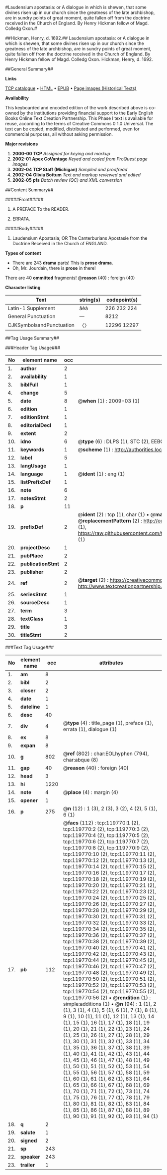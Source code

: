 #Laudensium apostasia: or A dialogue in which is shewen, that some divines risen up in our church since the greatness of the late archbishop, are in sundry points of great moment, quite fallen off from the doctrine received in the Church of England. By Henry Hickman fellow of Magd. Colledg Oxon.#

##Hickman, Henry, d. 1692.##
Laudensium apostasia: or A dialogue in which is shewen, that some divines risen up in our church since the greatness of the late archbishop, are in sundry points of great moment, quite fallen off from the doctrine received in the Church of England. By Henry Hickman fellow of Magd. Colledg Oxon.
Hickman, Henry, d. 1692.

##General Summary##

**Links**

[TCP catalogue](http://www.ota.ox.ac.uk/tcp/)  • 
[HTML](http://tei.it.ox.ac.uk/tcp/Texts-HTML/free/A67/A67875.html)  • 
[EPUB](http://tei.it.ox.ac.uk/tcp/Texts-EPUB/free/A67/A67875.epub) • 
[Page images (Historical Texts)](https://data.historicaltexts.jisc.ac.uk/view?pubId=eebo-99867458e&pageId=eebo-99867458e-119770-1)

**Availability**

This keyboarded and encoded edition of the
	       work described above is co-owned by the institutions
	       providing financial support to the Early English Books
	       Online Text Creation Partnership. This Phase I text is
	       available for reuse, according to the terms of Creative
	       Commons 0 1.0 Universal. The text can be copied,
	       modified, distributed and performed, even for
	       commercial purposes, all without asking permission.

**Major revisions**

1. __2000-00__ __TCP__ *Assigned for keying and markup*
1. __2002-01__ __Apex CoVantage__ *Keyed and coded from ProQuest page images*
1. __2002-04__ __TCP Staff (Michigan)__ *Sampled and proofread*
1. __2002-04__ __Olivia Bottum__ *Text and markup reviewed and edited*
1. __2002-05__ __pfs__ *Batch review (QC) and XML conversion*

##Content Summary##

#####Front#####

1. A PREFACE To the READER.

1. ERRATA.

#####Body#####

1. Laudensium Apostasia; OR The Canterburians Apostasie from the Doctrine Received in the Church of ENGLAND.

**Types of content**

  * There are 243 **drama** parts! This is **prose drama**.
  * Oh, Mr. Jourdain, there is **prose** in there!

There are 40 **ommitted** fragments! 
 @__reason__ (40) : foreign (40)

**Character listing**


|Text|string(s)|codepoint(s)|
|---|---|---|
|Latin-1 Supplement|âèà|226 232 224|
|General Punctuation|—|8212|
|CJKSymbolsandPunctuation|〈〉|12296 12297|

##Tag Usage Summary##

###Header Tag Usage###

|No|element name|occ|attributes|
|---|---|---|---|
|1.|__author__|2||
|2.|__availability__|1||
|3.|__biblFull__|1||
|4.|__change__|5||
|5.|__date__|8| @__when__ (1) : 2009-03 (1)|
|6.|__edition__|1||
|7.|__editionStmt__|1||
|8.|__editorialDecl__|1||
|9.|__extent__|2||
|10.|__idno__|6| @__type__ (6) : DLPS (1), STC (2), EEBO-CITATION (1), PROQUEST (1), VID (1)|
|11.|__keywords__|1| @__scheme__ (1) : http://authorities.loc.gov/ (1)|
|12.|__label__|5||
|13.|__langUsage__|1||
|14.|__language__|1| @__ident__ (1) : eng (1)|
|15.|__listPrefixDef__|1||
|16.|__note__|6||
|17.|__notesStmt__|2||
|18.|__p__|11||
|19.|__prefixDef__|2| @__ident__ (2) : tcp (1), char (1)  •  @__matchPattern__ (2) : ([0-9\-]+):([0-9IVX]+) (1), (.+) (1)  •  @__replacementPattern__ (2) : http://eebo.chadwyck.com/downloadtiff?vid=$1&page=$2 (1), https://raw.githubusercontent.com/textcreationpartnership/Texts/master/tcpchars.xml#$1 (1)|
|20.|__projectDesc__|1||
|21.|__pubPlace__|2||
|22.|__publicationStmt__|2||
|23.|__publisher__|2||
|24.|__ref__|2| @__target__ (2) : https://creativecommons.org/publicdomain/zero/1.0/ (1), http://www.textcreationpartnership.org/docs/. (1)|
|25.|__seriesStmt__|1||
|26.|__sourceDesc__|1||
|27.|__term__|3||
|28.|__textClass__|1||
|29.|__title__|3||
|30.|__titleStmt__|2||


###Text Tag Usage###

|No|element name|occ|attributes|
|---|---|---|---|
|1.|__am__|8||
|2.|__bibl__|2||
|3.|__closer__|2||
|4.|__date__|1||
|5.|__dateline__|1||
|6.|__desc__|40||
|7.|__div__|4| @__type__ (4) : title_page (1), preface (1), errata (1), dialogue (1)|
|8.|__ex__|8||
|9.|__expan__|8||
|10.|__g__|802| @__ref__ (802) : char:EOLhyphen (794), char:abque (8)|
|11.|__gap__|40| @__reason__ (40) : foreign (40)|
|12.|__head__|3||
|13.|__hi__|1220||
|14.|__note__|4| @__place__ (4) : margin (4)|
|15.|__opener__|1||
|16.|__p__|275| @__n__ (12) : 1 (3), 2 (3), 3 (2), 4 (2), 5 (1), 6 (1)|
|17.|__pb__|112| @__facs__ (112) : tcp:119770:1 (2), tcp:119770:2 (2), tcp:119770:3 (2), tcp:119770:4 (2), tcp:119770:5 (2), tcp:119770:6 (2), tcp:119770:7 (2), tcp:119770:8 (2), tcp:119770:9 (2), tcp:119770:10 (2), tcp:119770:11 (2), tcp:119770:12 (2), tcp:119770:13 (2), tcp:119770:14 (2), tcp:119770:15 (2), tcp:119770:16 (2), tcp:119770:17 (2), tcp:119770:18 (2), tcp:119770:19 (2), tcp:119770:20 (2), tcp:119770:21 (2), tcp:119770:22 (2), tcp:119770:23 (2), tcp:119770:24 (2), tcp:119770:25 (2), tcp:119770:26 (2), tcp:119770:27 (2), tcp:119770:28 (2), tcp:119770:29 (2), tcp:119770:30 (2), tcp:119770:31 (2), tcp:119770:32 (2), tcp:119770:33 (2), tcp:119770:34 (2), tcp:119770:35 (2), tcp:119770:36 (2), tcp:119770:37 (2), tcp:119770:38 (2), tcp:119770:39 (2), tcp:119770:40 (2), tcp:119770:41 (2), tcp:119770:42 (2), tcp:119770:43 (2), tcp:119770:44 (2), tcp:119770:45 (2), tcp:119770:46 (2), tcp:119770:47 (2), tcp:119770:48 (2), tcp:119770:49 (2), tcp:119770:50 (2), tcp:119770:51 (2), tcp:119770:52 (2), tcp:119770:53 (2), tcp:119770:54 (2), tcp:119770:55 (2), tcp:119770:56 (2)  •  @__rendition__ (1) : simple:additions (1)  •  @__n__ (94) : 1 (1), 2 (1), 3 (1), 4 (1), 5 (1), 6 (1), 7 (1), 8 (1), 9 (1), 10 (1), 11 (1), 12 (1), 13 (1), 14 (1), 15 (1), 16 (1), 17 (1), 18 (1), 19 (1), 20 (1), 21 (1), 22 (1), 23 (1), 24 (1), 25 (1), 26 (1), 27 (1), 28 (1), 29 (1), 30 (1), 31 (1), 32 (1), 33 (1), 34 (1), 35 (1), 36 (1), 37 (1), 38 (1), 39 (1), 40 (1), 41 (1), 42 (1), 43 (1), 44 (1), 45 (1), 46 (1), 47 (1), 48 (1), 49 (1), 50 (1), 51 (1), 52 (1), 53 (1), 54 (1), 55 (1), 56 (1), 57 (1), 58 (1), 59 (1), 60 (1), 61 (1), 62 (1), 63 (1), 64 (1), 65 (1), 66 (1), 67 (1), 68 (1), 69 (1), 70 (1), 71 (1), 72 (1), 73 (1), 74 (1), 75 (1), 76 (1), 77 (1), 78 (1), 79 (1), 80 (1), 81 (1), 82 (1), 83 (1), 84 (1), 85 (1), 86 (1), 87 (1), 88 (1), 89 (1), 90 (1), 91 (1), 92 (1), 93 (1), 94 (1)|
|18.|__q__|2||
|19.|__salute__|1||
|20.|__signed__|2||
|21.|__sp__|243||
|22.|__speaker__|243||
|23.|__trailer__|1||
